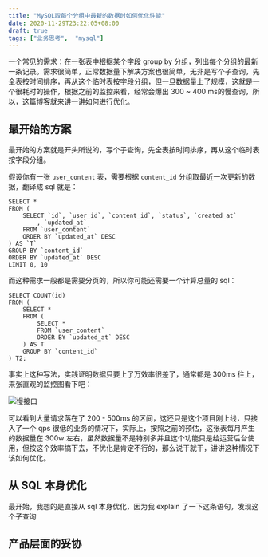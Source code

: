 ```yaml
---
title: "MySQL取每个分组中最新的数据时如何优化性能"
date: 2020-11-29T23:22:05+08:00
draft: true
tags: ["业务思考",  "mysql"]
---
```


一个常见的需求：在一张表中根据某个字段 group by 分组，列出每个分组的最新一条记录。需求很简单，正常数据量下解决方案也很简单，无非是写个子查询，先全表按时间排序，再从这个临时表按字段分组，但一旦数据量上了规模，这就是一个很耗时的操作，根据之前的监控来看，经常会爆出 300 ~ 400 ms的慢查询，所以，这篇博客就来讲一讲如何进行优化。 

<!--more-->
## 最开始的方案
最开始的方案就是开头所说的，写个子查询，先全表按时间排序，再从这个临时表按字段分组。

假设你有一张 `user_content` 表，需要根据 `content_id` 分组取最近一次更新的数据，翻译成 sql 就是：
```mysql
SELECT *
FROM (
	SELECT `id`, `user_id`, `content_id`, `status`, `created_at`
		, `updated_at`
	FROM `user_content`
	ORDER BY `updated_at` DESC
) AS `T`
GROUP BY `content_id`
ORDER BY `updated_at` DESC
LIMIT 0, 10
```
而这种需求一般都是需要分页的，所以你可能还需要一个计算总量的 sql：
```mysql
SELECT COUNT(id)
FROM (
	SELECT *
	FROM (
		SELECT *
		FROM `user_content`
		ORDER BY `updated_at` DESC
	) AS T
	GROUP BY `content_id`
) T2;
```

事实上这种写法，实践证明数据只要上了万效率很差了，通常都是 300ms 往上，来张直观的监控图看下吧：

![慢接口](https://tva1.sinaimg.cn/large/0081Kckwgy1gld7demp5ij31t00i60z8.jpg)

可以看到大量请求落在了 200 - 500ms 的区间，这还只是这个项目刚上线，只接入了一个 qps 很低的业务的情况下，实际上，按照之前的预估，这张表每月产生的数据量在 300w 左右，虽然数据量不是特别多并且这个功能只是给运营后台使用，但按这个效率搞下去，不优化是肯定不行的，那么说干就干，讲讲这种情况下该如何优化。

## 从 SQL 本身优化
最开始，我想的是直接从 sql 本身优化，因为我 explain 了一下这条语句，发现这个子查询

## 产品层面的妥协
